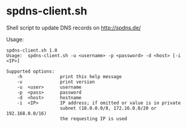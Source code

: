 spdns-client.sh
===============

Shell script to update DNS records on http://spdns.de/

Usage:
```
spdns-client.sh 1.0
Usage:	spdns-client.sh -u <username> -p <password> -d <host> [-i <IP>]

Supported options:
    -h              print this help message
    -v              print version
    -u  <user>      username
    -p  <pass>      password
    -d  <host>      hostname
    -i  <IP>        IP address; if omitted or value is in private
                    subnet (10.0.0.0/8, 172.16.0.0/20 or 192.168.0.0/16)
                    the requesting IP is used
```
